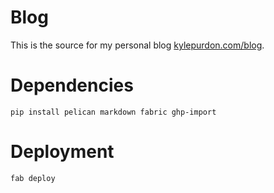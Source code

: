 # Blog

This is the source for my personal blog [kylepurdon.com/blog](http://kylepurdon.com/blog).

# Dependencies

```
pip install pelican markdown fabric ghp-import
```

# Deployment

```
fab deploy
```
